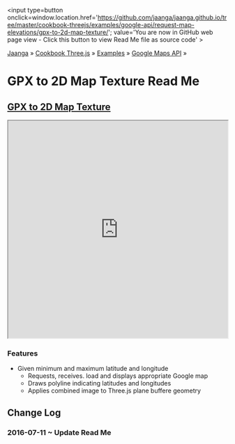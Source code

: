 <span style=display:none; >[You are now in GitHub source code view - click this link to view Read Me file as a web page]
( https://jaanga.github.io/cookbook-threejs/examples/google-api/request-map-elevations/gpx-to-2d-map-texture/index.html#readme.md "View file as a web page." ) </span>
<input type=button onclick=window.location.href='https://github.com/jaanga/jaanga.github.io/tree/master/cookbook-threejs/examples/google-api/request-map-elevations/gpx-to-2d-map-texture/'; value='You are now in GitHub web page view - Click this button to view Read Me file as source code' >

[Jaanga]( http://jaanga.github.io ) &raquo; [Cookbook Three.js]( http://jaanga.github.io/cookbook-threejs/  ) &raquo;
[Examples]( https://jaanga.github.io/cookbook-threejs/examples/ ) &raquo; [Google Maps API]( https://jaanga.github.io/cookbook-threejs/examples/google-api/ ) &raquo;

GPX to 2D Map Texture Read Me
===


## [GPX to 2D Map Texture]( http://jaanga.github.io/cookbook-threejs/examples/google-api/request-map-elevations/gpx-to-2d-map-texture/ )

<iframe src=http://jaanga.github.io/cookbook-threejs/examples/google-api/request-map-elevations/gpx-to-2d-map-texture/snow-mountain-trek-r1.html width=100% height=500px ></iframe>

### Features

* Given minimum and maximum latitude and longitude
	* Requests, receives. load and displays appropriate Google map
	* Draws polyline indicating latitudes and longitudes
	* Applies combined image to Three.js plane buffere geometry


## Change Log

### 2016-07-11 ~ Update Read Me